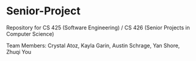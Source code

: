 # Senior-Project
Repository for CS 425 (Software Engineering) / CS 426 (Senior Projects in Computer Science) 

Team Members: Crystal Atoz, Kayla Garin, Austin Schrage, Yan Shore, Zhuqi You


